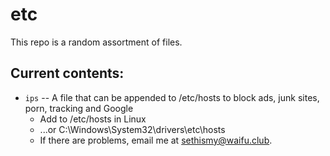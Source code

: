 # etc

This repo is a random assortment of files.

## Current contents:

+ `ips` -- A file that can be appended to /etc/hosts to block ads, junk sites, porn, tracking and Google
	+ Add to /etc/hosts in Linux
	+ ...or C:\Windows\System32\drivers\etc\hosts
	+ If there are problems, email me at [sethismy@waifu.club](sethismy@waifu.club).
